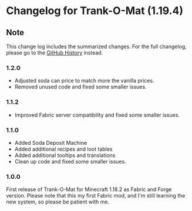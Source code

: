 # Changelog for Trank-O-Mat (1.19.4)

## Note

This change log includes the summarized changes.
For the full changelog, please go to the [GitHub History][history] instead.

### 1.2.0

- Adjusted soda can price to match more the vanilla prices.
- Removed unused code and fixed some smaller issues.

### 1.1.2

- Improved Fabric server compatibility and fixed some smaller issues.

### 1.1.0

- Added Soda Deposit Machine
- Added additional recipes and loot tables
- Added additional tooltips and translations
- Clean up code and fixed some smaller issues.

### 1.0.0

First release of Trank-O-Mat for Minecraft 1.18.2 as Fabric and Forge version.
Please note that this my first Fabric mod, and I'm still learning the new system, so please be
patient with me.

[history]: https://github.com/MarkusBordihn/BOs-Trank-O-Mat/commits/